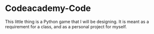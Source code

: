 # Codeacademy-Code
This little thing is a Python game that I will be designing. It is meant as a requirement for a class, and as a personal project for myself.
